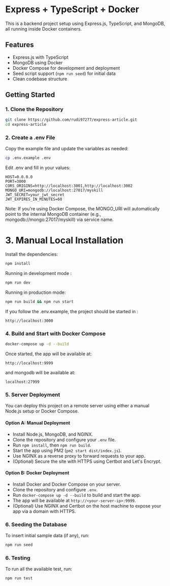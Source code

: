 # Express + TypeScript + Docker

This is a backend project setup using Express.js, TypeScript, and MongoDB, all running inside Docker containers.

## Features

- Express.js with TypeScript
- MongoDB using Docker
- Docker Compose for development and deployment
- Seed script support (`npm run seed`) for initial data
- Clean codebase structure

## Getting Started

### 1. Clone the Repository

```bash
git clone https://github.com/rudi97277/express-article.git
cd express-article
```

### 2. Create a .env File

Copy the example file and update the variables as needed:

```bash
cp .env.example .env
```

Edit .env and fill in your values:

```
HOST=0.0.0.0
PORT=3000
CORS_ORIGINS=http://localhost:3001,http://localhost:3002
MONGO_URI=mongodb://localhost:27017/myskill
JWT_SECRET=your_jwt_secret
JWT_EXPIRES_IN_MINUTES=60
```

Note: If you're using Docker Compose, the MONGO_URI will automatically point to the internal MongoDB container (e.g., mongodb://mongo:27017/myskill) via service name.

# 3. Manual Local Installation

Install the dependencies:

```bash
npm install
```

Running in development mode :

```bash
npm run dev
```

Running in production mode:

```bash
npm run build && npm run start
```

If you follow the .env.example, the project should be started in :

```
http://localhost:3000
```

### 4. Build and Start with Docker Compose

```bash
docker-compose up -d --build
```

Once started, the app will be available at:

```
http://localhost:9999
```

and mongodb will be available at:

```
localhost:27999
```

### 5. Server Deployment

You can deploy this project on a remote server using either a manual Node.js setup or Docker Compose.

#### Option A: Manual Deployment

- Install Node.js, MongoDB, and NGINX.
- Clone the repository and configure your `.env` file.
- Run `npm install`, then `npm run build`.
- Start the app using PM2 (`pm2 start dist/index.js`).
- Use NGINX as a reverse proxy to forward requests to your app.
- (Optional) Secure the site with HTTPS using Certbot and Let's Encrypt.

#### Option B: Docker Deployment

- Install Docker and Docker Compose on your server.
- Clone the repository and configure `.env`.
- Run `docker-compose up -d --build` to build and start the app.
- The app will be available at `http://<your-server-ip>:9999`.
- (Optional) Use NGINX and Certbot on the host machine to expose your app via a domain with HTTPS.

### 6. Seeding the Database

To insert initial sample data (if any), run:

```bash
npm run seed
```

### 6. Testing

To run all the available test, run:

```bash
npm run test
```
